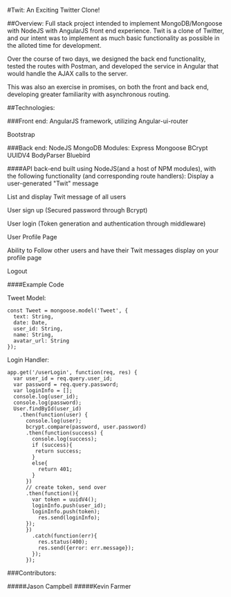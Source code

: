 #Twit: An Exciting Twitter Clone!

##Overview:
Full stack project intended to implement MongoDB/Mongoose with NodeJS with AngularJS front end experience.  Twit is a clone of Twitter, and our intent was to implement as much basic functionality as possible in the alloted time for development.

Over the course of two days, we designed the back end functionality, tested the routes with Postman, and developed the service in Angular that would handle the AJAX calls to the server.

This was also an exercise in promises, on both the front and back end, developing greater familiarity with asynchronous routing.  

##Technologies:

###Front end:
AngularJS framework, utilizing Angular-ui-router

Bootstrap 

###Back end:
NodeJS
MongoDB
Modules:
  Express
  Mongoose
  BCrypt
  UUIDV4
  BodyParser
  Bluebird

####API back-end built using NodeJS(and a host of NPM modules), with the following functionality (and corresponding route handlers):
 Display a user-generated "Twit" message
 
 List and display Twit message of all users 
 
 User sign up (Secured password through Bcrypt)
 
 User login (Token generation and authentication through middleware)
 
 User Profile Page
 
 Ability to Follow other users and have their Twit messages display on your profile page
 
 Logout
  
####Example Code

Tweet Model:
```
const Tweet = mongoose.model('Tweet', {
  text: String,
  date: Date,
  user_id: String,
  name: String,
  avatar_url: String
});
```

Login Handler:
```
app.get('/userLogin', function(req, res) {
  var user_id = req.query.user_id;
  var password = req.query.password;
  var loginInfo = [];
  console.log(user_id);
  console.log(password);
  User.findById(user_id)
    .then(function(user) {
      console.log(user);
      bcrypt.compare(password, user.password)
      .then(function(success) {
        console.log(success);
        if (success){
         return success;
        }
        else{
          return 401;
        }
      })
      // create token, send over
      .then(function(){
        var token = uuidV4();
        loginInfo.push(user_id);
        loginInfo.push(token);
          res.send(loginInfo);
      });
      })
        .catch(function(err){
          res.status(400);
          res.send({error: err.message});
        });
      });
```


###Contributors:

#####Jason Campbell 
#####Kevin Farmer



